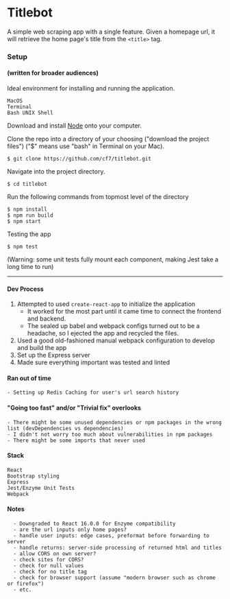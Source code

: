 # Titlebot
A simple web scraping app with a single feature. Given a homepage url, it will retrieve the home page's title from the `<title>` tag.

### Setup 
#### (written for broader audiences)
Ideal environment for installing and running the application.
```
MacOS
Terminal
Bash UNIX Shell
```
Download and install [Node](https://nodejs.org/en/) onto your computer.

Clone the repo into a directory of your choosing ("download the project files") ("$" means use "bash" in Terminal on your Mac).

```
$ git clone https://github.com/cf7/titlebot.git
```

Navigate into the project directory.

```
$ cd titlebot
```

Run the following commands from topmost level of the directory

```
$ npm install
$ npm run build
$ npm start
```

Testing the app
```
$ npm test
```
(Warning: some unit tests fully mount each component, making Jest take a long time to run)

---

#### Dev Process

1) Attempted to used `create-react-app` to initialize the application
    - It worked for the most part until it came time to connect the frontend and backend.
    - The sealed up babel and webpack configs turned out to be a headache, so I ejected the app and recycled the files.
2) Used a good old-fashioned manual webpack configuration to develop and build the app
3) Set up the Express server
4) Made sure everything important was tested and linted

#### Ran out of time
    - Setting up Redis Caching for user's url search history

#### "Going too fast" and/or "Trivial fix" overlooks
    - There might be some unused dependencies or npm packages in the wrong list (devDependencies vs dependencies)
    - I didn't not worry too much about vulnerabilities in npm packages
    - There might be some imports that never used

#### Stack
```
React
Bootstrap styling
Express
Jest/Enzyme Unit Tests
Webpack
```

#### Notes
      - Downgraded to React 16.0.0 for Enzyme compatibility
      - are the url inputs only home pages?
      - handle user inputs: edge cases, preformat before forwarding to server
      - handle returns: server-side processing of returned html and titles
      - allow CORS on own server?
      - check sites for CORS?
      - check for null values
      - check for no title tag
      - check for browser support (assume "modern browser such as chrome or firefox")
      - etc.
